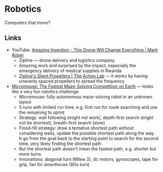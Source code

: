 # Robotics

Computers that move?

## Links

- YouTube:
  [Amazing Invention - This Drone Will Change Everything | Mark Rober](https://youtu.be/DOWDNBu9DkU)
  - Zipline — drone delivery and logistics company
  - Amazing work and surprised by the impact, especially the emergency delivery
    of medical supplies in Rwanda
  - [Zipline's Silent Propellers | The Action Lab](https://youtu.be/z58RORCUTao)
    — it works by having unevenly spaced propellers to spread the frequency
- [Micromouse: The Fastest Maze-Solving Competition on Earth](https://youtu.be/ZMQbHMgK2rw)
  — looks like a very fun robotics challenge
  - Micromouse: fully autonomous maze-solving robot in an unknown layout
  - 5 runs with limited run time, e.g. first run for route searching and use the
    remaining to sprint
  - Strategy: wall following (might not work), depth-first search (might not be
    shortest), breath-first search (slow)
  - Flood-fill strategy: draw a tentative shortest path without considering
    walls, update the possible shortest path along the way. It go from the goal
    back to the starting point to search for the second time, very likely
    finding the shortest path
  - But the shortest path doesn't mean the fastest path, e.g. shorter but more
    turns
  - Innovations: diagonal turn (Mitee 3), dc motors, gyroscopes, tape for grip,
    fan for downforces (6Gs turn)
